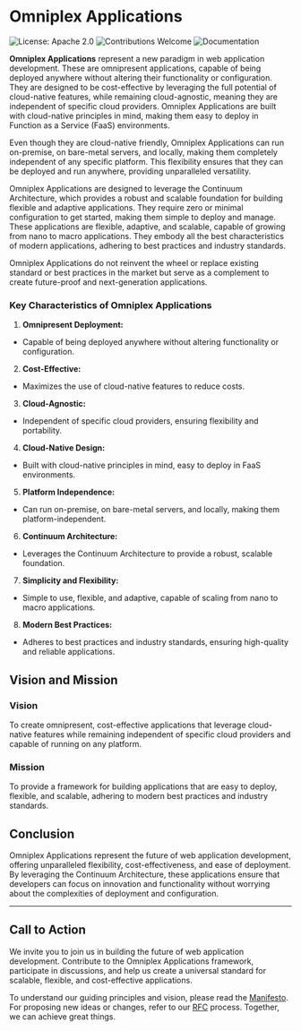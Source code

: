 # Omniplex Applications

![License: Apache 2.0](https://img.shields.io/badge/License-Apache%202.0-blue.svg)
![Contributions Welcome](https://img.shields.io/badge/contributions-welcome-brightgreen.svg)
![Documentation](https://img.shields.io/badge/docs-passing-brightgreen.svg)

**Omniplex Applications** represent a new paradigm in web application development. 
These are omnipresent applications, capable of being deployed anywhere without altering their functionality or configuration. 
They are designed to be cost-effective by leveraging the full potential of cloud-native features, while remaining cloud-agnostic, 
meaning they are independent of specific cloud providers. Omniplex Applications are built with cloud-native principles in mind, 
making them easy to deploy in Function as a Service (FaaS) environments.

Even though they are cloud-native friendly, Omniplex Applications can run on-premise, 
on bare-metal servers, and locally, making them completely independent of any specific platform. 
This flexibility ensures that they can be deployed and run anywhere, providing unparalleled versatility.

Omniplex Applications are designed to leverage the Continuum Architecture, 
which provides a robust and scalable foundation for building flexible and adaptive applications. 
They require zero or minimal configuration to get started, making them simple to deploy and manage. 
These applications are flexible, adaptive, and scalable, capable of growing from nano to macro applications. 
They embody all the best characteristics of modern applications, adhering to best practices and industry standards.

Omniplex Applications do not reinvent the wheel or replace existing standard or best practices 
in the market but serve as a complement to create future-proof and next-generation applications.

### Key Characteristics of Omniplex Applications

1. **Omnipresent Deployment:**
  - Capable of being deployed anywhere without altering functionality or configuration.

2. **Cost-Effective:**
  - Maximizes the use of cloud-native features to reduce costs.

3. **Cloud-Agnostic:**
  - Independent of specific cloud providers, ensuring flexibility and portability.

4. **Cloud-Native Design:**
  - Built with cloud-native principles in mind, easy to deploy in FaaS environments.

5. **Platform Independence:**
  - Can run on-premise, on bare-metal servers, and locally, making them platform-independent.

6. **Continuum Architecture:**
  - Leverages the Continuum Architecture to provide a robust, scalable foundation.

7. **Simplicity and Flexibility:**
  - Simple to use, flexible, and adaptive, capable of scaling from nano to macro applications.

8. **Modern Best Practices:**
  - Adheres to best practices and industry standards, ensuring high-quality and reliable applications.

## Vision and Mission

### Vision

To create omnipresent, cost-effective applications that leverage cloud-native features while remaining 
independent of specific cloud providers and capable of running on any platform.

### Mission

To provide a framework for building applications that are easy to deploy, flexible, and scalable, adhering to modern best practices and industry standards.

## Conclusion

Omniplex Applications represent the future of web application development, offering unparalleled flexibility, cost-effectiveness, and ease of deployment. 
By leveraging the Continuum Architecture, these applications ensure that developers 
can focus on innovation and functionality without worrying about the complexities of deployment and configuration.

---

## Call to Action
We invite you to join us in building the future of web application development. 
Contribute to the Omniplex Applications framework, participate in discussions, 
and help us create a universal standard for scalable, flexible, and cost-effective applications.

To understand our guiding principles and vision, please read the [Manifesto](MANIFESTO.md). 
For proposing new ideas or changes, refer to our [RFC](rfcs/) process. Together, we can achieve great things.